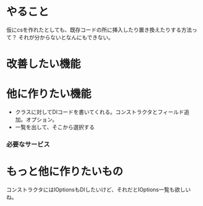 ﻿# やること
仮にcsを作れたとしても、既存コードの所に挿入したり置き換えたりする方法って？
それが分からないとなんにもできない。

# 改善したい機能

# 他に作りたい機能
- クラスに対してDIコードを書いてくれる。コンストラクタとフィールド追加。オプション。
- 一覧を出して、そこから選択する

### 必要なサービス

# もっと他に作りたいもの
コンストラクタにはIOptionsもDIしたいけど、それだとIOptions一覧も欲しいね。











